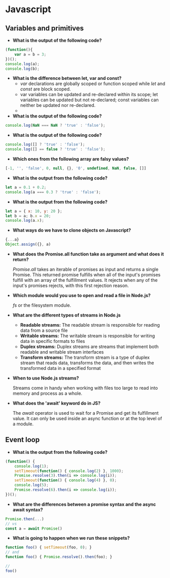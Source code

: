 # Javascript

## Variables and primitives

* **What is the output of the following code?**

```javascript
(function(){ 
    var a = b = 3;
})();
console.log(a);
console.log(b);
```

* **What is the difference between let, var and const?**
  * _var_ declarations are globally scoped or function scoped while _let_ and _const_ are block scoped.
  * var variables can be updated and re-declared within its scope; let variables can be updated but not re-declared; const variables can neither be updated nor re-declared.
  *
* **What is the output of the following code?**

```javascript
console.log(NaN === NaN ? 'true' : 'false');
```

* **What is the output of the following code?**

```javascript
console.log([] ? 'true' : 'false');
console.log([] == false ? 'true' : 'false');
```

* **Which ones from the following array are falsy values?**

```javascript
[-1, '', 'false', 0, null, {}, '0', undefined, NaN, false, []]
```

* **What is the output from the following code?**

```javascript
let a = 0.1 + 0.2;
console.log(a === 0.3 ? 'true' : 'false');
```

* **What is the output from the following code?**

```javascript
let a = { x: 10, y: 20 };
let b = a; b.x = 20;
console.log(a.x);
```

* **What ways do we have to clone objects on Javascript?**

```javascript
{...a}
Object.assign({}, a)
```

*   **What does the Promise.all function take as argument and what does it return?**

    _Promise.all_ takes an iterable of promises as input and returns a single Promise. This returned promise fulfills when all of the input's promises fulfill with an array of the fulfillment values. It rejects when any of the input's promises rejects, with this first rejection reason.
*   **Which module would you use to open and read a file in Node.js?**

    _fs_ or the filesystem module.
* **What are the different types of streams in Node.js**
  * **Readable streams:** The readable stream is responsible for reading data from a source file
  * **Writable streams:** The writable stream is responsible for writing data in specific formats to files
  * **Duplex streams:** Duplex streams are streams that implement both readable and writable stream interfaces
  * **Transform streams:** The transform stream is a type of duplex stream that reads data, transforms the data, and then writes the transformed data in a specified format
*   **When to use Node.js streams?**

    Streams come in handy when working with files too large to read into memory and process as a whole.
*   **What does the 'await' keyword do in JS?**

    The _await_ operator is used to wait for a Promise and get its fulfillment value. It can only be used inside an async function or at the top level of a module.

## Event loop

* **What is the output from the following code?**

```javascript
(function() {
    console.log(1);
    setTimeout(function() { console.log(2) }, 1000);
    Promise.resolve(3).then(i => console.log(i));
    setTimeout(function() { console.log(4) }, 0);
    console.log(5);
    Promise.resolve(6).then(i => console.log(i));
})();
```

* **What are the differences between a promise syntax and the async await syntax?**

```javascript
Promise.then(...)
// vs
const a = await Promise()
```

* **What is going to happen when we run these snippets?**

```javascript
function foo() { setTimeout(foo, 0); }
// and
function foo() { Promise.resolve().then(foo); }

//
foo()
```
